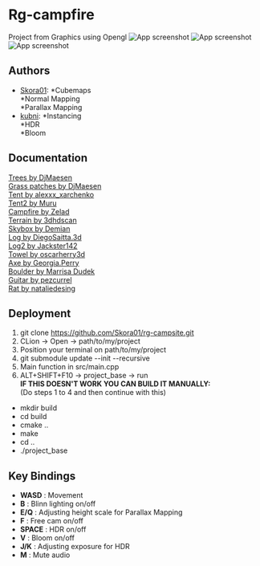 
# Rg-campfire

Project from Graphics using Opengl
![App screenshot](https://cdn.discordapp.com/attachments/272476241465180160/932318580287099010/ss.jpeg)
![App screenshot](https://cdn.discordapp.com/attachments/272476241465180160/932317920418234419/ss.jpeg)
![App screenshot](https://cdn.discordapp.com/attachments/272476241465180160/932317401775751209/ss.jpeg)
## Authors
- [Skora01](https://github.com/Skora01):
\*Cubemaps\
\*Normal Mapping\
\*Parallax Mapping
- [kubni](https://github.com/kubni):
\*Instancing\
\*HDR\
\*Bloom


## Documentation

[Trees by DjMaesen](https://sketchfab.com/3d-models/trees-eed7470843504aa592514554a6100fbc)\
[Grass patches by DjMaesen](https://sketchfab.com/3d-models/grass-patches-6952780b80594a31aab2dedf7249a47a)\
[Tent by alexxx_xarchenko](https://sketchfab.com/3d-models/tent-f6fef44f1e11487e8aec68123042cf03)\
[Tent2 by Muru](https://sketchfab.com/3d-models/day1-tent-f6da1cc219194a35a8cf1df904261a88)\
[Campfire by Zelad](https://sketchfab.com/3d-models/campfire-a886ccb34639439c9e00280e0befeebe)\
[Terrain by 3dhdscan](https://sketchfab.com/3d-models/oak-pine-forest-grounds-vol-10-teaser-b501662d1d904990b59bc54ce6f920d4)\
[Skybox by Demian](https://forum.blockland.us/index.php?topic=264260.0)\
[Log by DiegoSaitta.3d](https://sketchfab.com/3d-models/log-b1dbfb8ff4d84a4cb5094772262e14d7)\
[Log2 by Jackster142](https://sketchfab.com/3d-models/log-new-a331caae932744539edb661935ab121c)\
[Towel by oscarherry3d](https://sketchfab.com/3d-models/bloody-towel-b132171cbeb745968c66103816f7fb64)\
[Axe by Georgia.Perry](https://sketchfab.com/3d-models/bloody-axe-711a137aa049452894b342c9c7cdd34f)\
[Boulder by Marrisa Dudek](https://sketchfab.com/3d-models/granitegreenstone-contact-ce32116968e54f1d8c5adb1acac8035a)\
[Guitar by pezcurrel](https://sketchfab.com/3d-models/acoustic-guitar-770b851ca34343a2825180ec23800402)\
[Rat by nataliedesing](https://sketchfab.com/3d-models/rat-08055d4e28494925bb4892ebfe2f76e4)


## Deployment
1. git clone https://github.com/Skora01/rg-campsite.git
2. CLion -> Open -> path/to/my/project
3. Position your terminal on path/to/my/project
4. git submodule update --init --recursive
5. Main function in src/main.cpp
6. ALT+SHIFT+F10 -> project_base -> run   
**IF THIS DOESN'T WORK YOU CAN BUILD IT MANUALLY:**   
  (Do steps 1 to 4 and then continue with this)
- mkdir build
- cd build
- cmake ..
- make
- cd ..
- ./project_base
## Key Bindings
- **WASD** : Movement
- **B** : Blinn lighting on/off
- **E/Q** : Adjusting height scale for Parallax Mapping
- **F** : Free cam on/off
- **SPACE** : HDR on/off
- **V** : Bloom on/off
- **J/K** : Adjusting exposure for HDR
- **M** : Mute audio